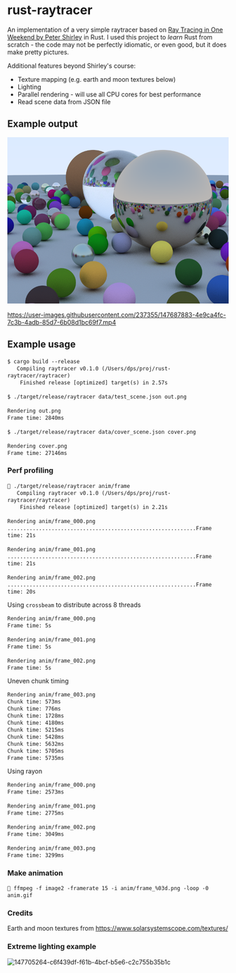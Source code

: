 # rust-raytracer

An implementation of a very simple raytracer based on [Ray Tracing in One Weekend
 by Peter Shirley](https://raytracing.github.io/books/RayTracingInOneWeekend.html) in Rust. I used this project to *learn* Rust from scratch - the code may not be perfectly idiomatic, or even good, but it does make pretty pictures.
 
Additional features beyond Shirley's course:
* Texture mapping (e.g. earth and moon textures below)
* Lighting
* Parallel rendering - will use all CPU cores for best performance
* Read scene data from JSON file

## Example output
![Latest output](raytracer/output/cover.png)

https://user-images.githubusercontent.com/237355/147687883-4e9ca4fc-7c3b-4adb-85d7-6b08d1bc69f7.mp4

## Example usage
```
$ cargo build --release
   Compiling raytracer v0.1.0 (/Users/dps/proj/rust-raytracer/raytracer)
    Finished release [optimized] target(s) in 2.57s

$ ./target/release/raytracer data/test_scene.json out.png

Rendering out.png
Frame time: 2840ms

$ ./target/release/raytracer data/cover_scene.json cover.png

Rendering cover.png
Frame time: 27146ms
```

### Perf profiling
```
🚀 ./target/release/raytracer anim/frame
   Compiling raytracer v0.1.0 (/Users/dps/proj/rust-raytracer/raytracer)
    Finished release [optimized] target(s) in 2.21s

Rendering anim/frame_000.png
............................................................Frame time: 21s

Rendering anim/frame_001.png
............................................................Frame time: 21s

Rendering anim/frame_002.png
............................................................Frame time: 20s
```
Using `crossbeam` to distribute across 8 threads
```
Rendering anim/frame_000.png
Frame time: 5s

Rendering anim/frame_001.png
Frame time: 5s

Rendering anim/frame_002.png
Frame time: 5s
```
Uneven chunk timing
```
Rendering anim/frame_003.png
Chunk time: 573ms
Chunk time: 776ms
Chunk time: 1728ms
Chunk time: 4180ms
Chunk time: 5215ms
Chunk time: 5428ms
Chunk time: 5632ms
Chunk time: 5705ms
Frame time: 5735ms
```
Using rayon
```
Rendering anim/frame_000.png
Frame time: 2573ms

Rendering anim/frame_001.png
Frame time: 2775ms

Rendering anim/frame_002.png
Frame time: 3049ms

Rendering anim/frame_003.png
Frame time: 3299ms
```

### Make animation
```
🚀 ffmpeg -f image2 -framerate 15 -i anim/frame_%03d.png -loop -0 anim.gif
```

### Credits
Earth and moon textures from https://www.solarsystemscope.com/textures/

### Extreme lighting example
![147705264-c6f439df-f61b-4bcf-b5e6-c2c755b35b1c](https://user-images.githubusercontent.com/237355/147706272-7e35f213-914f-43dd-9b8b-4d3e7628cc19.png)

